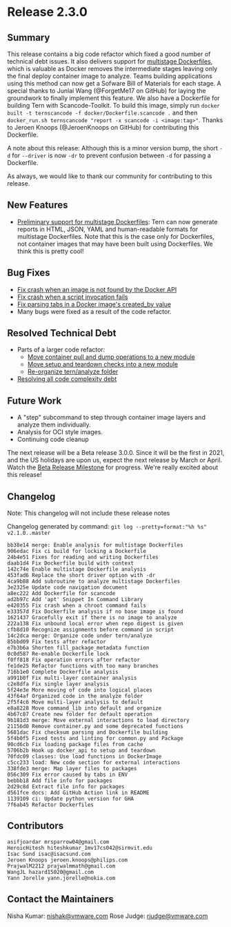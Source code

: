 # Release 2.3.0

## Summary
This release contains a big code refactor which fixed a good number of technical debt issues. It also delivers support for [multistage Dockerfiles](https://docs.docker.com/develop/develop-images/multistage-build/#use-multi-stage-builds), which is valuable as Docker removes the intermediate stages leaving only the final deploy container image to analyze. Teams building applications using this method can now get a Sofware Bill of Materials for each stage. A special thanks to Junlai Wang (@ForgetMe17 on GitHub) for laying the groundwork to finally implement this feature. We also have a Dockerfile for building Tern with Scancode-Toolkit. To build this image, simply run `docker built -t ternscancode -f docker/Dockerfile.scancode .` and then `docker_run.sh ternscancode "report -x scancode -i <image:tag>"`. Thanks to Jeroen Knoops (@JeroenKnoops on GitHub) for contributing this Dockerfile.

A note about this release: Although this is a minor version bump, the short `-d` for `--driver` is now `-dr` to prevent confusion between `-d` for passing a Dockerfile.

As always, we would like to thank our community for contributing to this release.

## New Features
* [Preliminary support for multistage Dockerfiles](https://github.com/tern-tools/tern/issues/612): Tern can now generate reports in HTML, JSON, YAML and human-readable formats for multistage Dockerfiles. Note that this is the case only for Dockerfiles, not container images that may have been built using Dockerfiles. We think this is pretty cool!

## Bug Fixes
* [Fix crash when an image is not found by the Docker API](https://github.com/tern-tools/tern/issues/828)
* [Fix crash when a script invocation fails](https://github.com/tern-tools/tern/issues/822)
* [Fix parsing tabs in a Docker image's created_by value](https://github.com/tern-tools/tern/issues/812)
* Many bugs were fixed as a result of the code refactor.


## Resolved Technical Debt
* Parts of a larger code refactor:
  * [Move container pull and dump operations to a new module](https://github.com/tern-tools/tern/issues/802)
  * [Move setup and teardown checks into a new module](https://github.com/tern-tools/tern/issues/808)
  * [Re-organize tern/analyze folder](https://github.com/tern-tools/tern/issues/803)
* [Resolving all code complexity debt](https://github.com/tern-tools/tern/issues/789)

## Future Work
* A "step" subcommand to step through container image layers and analyze them individually.
* Analysis for OCI style images.
* Continuing code cleanup

The next release will be a Beta release 3.0.0. Since it will be the first in 2021, and the US holidays are upon us, expect the next release by March or April. Watch the [Beta Release Milestone](https://github.com/tern-tools/tern/milestone/13) for progress. We're really excited about this release!

## Changelog

Note: This changelog will not include these release notes

Changelog generated by command: `git log --pretty=format:"%h %s" v2.1.0..master`

```
bb38e14 merge: Enable analysis for multistage Dockerfiles
906edac Fix ci build for locking a Dockerfile
24b4e51 Fixes for reading and writing Dockerfiles
daab1d4 Fix Dockerfile build with context
142c74e Enable multistage Dockerfile analysis
453fad6 Replace the short driver option with -dr
4ca9b88 Add subroutine to analyze multistage Dockerfiles
3e2325e Update code navigation document
a8ec222 Add Dockerfile for scancode
ad2b97c Add 'apt' Snippet In Command Library
e420355 Fix crash when a chroot command fails
e33357d Fix Dockerfile analysis if no base image is found
1621437 Gracefully exit if there is no image to analyze
222a138 Fix unbound local error when repo digest is given
cfb8d10 Recognize assignments before command in script
14c2dca merge: Organize code under tern/analyze
85bbd09 Fix tests after refactor
e7b3b6a Shorten fill_package_metadata function
0c0d587 Re-enable Dockerfile lock
f0ff818 Fix operation errors after refactor
fe1de25 Refactor functions with too many branches
716b1e0 Complete Dockerfile analysis
a991b0f Fix multi-layer container analysis
c2e8dfa Fix single layer analysis
5f24e3e More moving of code into logical places
43f64af Organized code in the analyze folder
2f5f4c6 Move multi-layer analysis to default
e8a8228 Move command_lib into default and organize
4b67c87 Create new folder for default operation
9b181d3 merge: Move external interactions to load directory
21156d0 Remove container.py and some deprecated functions
5681dac Fix checksum parsing and Dockerfile building
5f4b0f5 Fixed tests and linting for common.py and Package
90cd6cb Fix loading package files from cache
5706b2b Hook up docker_api to setup and teardown
70fdc09 classes: Use load functions in DockerImage
c5cc233 load: New code section for external interactions
338fde3 merge: Map layer files to packages
056c309 Fix error caused by tabs in ENV
bebbb18 Add file info for packages
2d29c8d Extract file info for packages
d561fce docs: Add GitHub Action link in README
1139109 ci: Update python version for GHA
7f6ab45 Refactor Dockerfiles
```

## Contributors

```
asifjoardar mrsparrow04@gmail.com
HeroicHitesh hiteshkumar_1mv17cs042@sirmvit.edu
Isac Sund isac@isacsund.com
Jeroen Knoops jeroen.knoops@philips.com
PrajwalM2212 prajwalmmath@gmail.com
WangJL hazard15020@gmail.com
Yann Jorelle yann.jorelle@nokia.com
```

## Contact the Maintainers

Nisha Kumar: nishak@vmware.com
Rose Judge: rjudge@vmware.com
